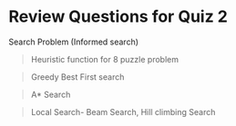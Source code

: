 # Review Questions for Quiz 2

 

Search Problem (Informed search)

> Heuristic function for 8 puzzle problem

> Greedy Best First search

> A* Search

> Local Search- Beam Search, Hill climbing Search



